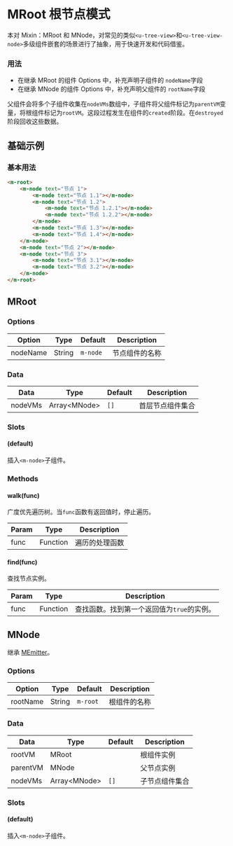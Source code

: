# MRoot 根节点模式

本对 Mixin：MRoot 和 MNode，对常见的类似`<u-tree-view>`和`<u-tree-view-node>`多级组件嵌套的场景进行了抽象，用于快速开发和代码借鉴。

### 用法

- 在继承 MRoot 的组件 Options 中，补充声明子组件的 `nodeName`字段
- 在继承 MNode 的组件 Options 中，补充声明父组件的 `rootName`字段

父组件会将多个子组件收集在`nodeVMs`数组中，子组件将父组件标记为`parentVM`变量，将根组件标记为`rootVM`。这段过程发生在组件的`created`阶段。在`destroyed`阶段回收这些数据。

<u-h2-tabs router>
    <u-h2-tab title="基础示例" to="/components/m-root/examples"></u-h2-tab>
    <u-h2-tab hidden title="拓展应用" to="/components/m-root/advanced"></u-h2-tab>
    <u-h2-tab v-if="NODE_ENV === 'development'" title="测试用例" to="/components/m-root/cases"></u-h2-tab>
    <u-h2-tab title="API" to="/components/m-root/api"></u-h2-tab>
</u-h2-tabs>

<router-view></router-view>

## 基础示例

### 基本用法

``` html
<m-root>
    <m-node text="节点 1">
        <m-node text="节点 1.1"></m-node>
        <m-node text="节点 1.2">
            <m-node text="节点 1.2.1"></m-node>
            <m-node text="节点 1.2.2"></m-node>
        </m-node>
        <m-node text="节点 1.3"></m-node>
        <m-node text="节点 1.4"></m-node>
    </m-node>
    <m-node text="节点 2"></m-node>
    <m-node text="节点 3">
        <m-node text="节点 3.1"></m-node>
        <m-node text="节点 3.2"></m-node>
    </m-node>
</m-root>
```

## MRoot

### Options

| Option | Type | Default | Description |
| ------ | ---- | ------- | ----------- |
| nodeName | String | `m-node` | 节点组件的名称 |

### Data

| Data | Type | Default | Description |
| ---- | ---- | ------- | ----------- |
| nodeVMs | Array\<MNode\> | `[]` | 首层节点组件集合 |

### Slots

#### (default)

插入`<m-node>`子组件。

### Methods

#### walk(func)

广度优先遍历树。当`func`函数有返回值时，停止遍历。

| Param | Type | Description |
| ----- | ---- | ----------- |
| func | Function | 遍历的处理函数 |

#### find(func)

查找节点实例。

| Param | Type | Description |
| ----- | ---- | ----------- |
| func | Function | 查找函数。找到第一个返回值为`true`的实例。 |

## MNode

继承 [MEmitter](../m-emitter)。

### Options

| Option | Type | Default | Description |
| ------ | ---- | ------- | ----------- |
| rootName | String | `m-root` | 根组件的名称 |

### Data

| Data | Type | Default | Description |
| ---- | ---- | ------- | ----------- |
| rootVM | MRoot |  | 根组件实例 |
| parentVM | MNode |  | 父节点实例 |
| nodeVMs | Array\<MNode\> | `[]` | 子节点组件集合 |

### Slots

#### (default)

插入`<m-node>`子组件。
